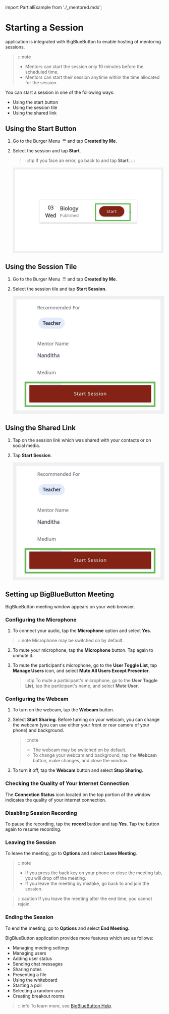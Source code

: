 import PartialExample from './_mentored.mdx';

# Starting a Session 

<PartialExample mentored /> application is integrated with BigBlueButton to enable hosting of mentoring sessions.

> :::note  
>* Mentors can start the session only 10 minutes before the scheduled time.
>* Mentors can start their session anytime within the time allocated for the session.

You can start a session in one of the following ways:

* Using the start button
* Using the session tile
* Using the shared link

## Using the Start Button

1.  Go to the Burger Menu ![burger menu icon](media/burgermenu-icon.png) and tap **Created by Me**.

2. Select the session and tap **Start**.
   >:::tip 
   >If you face an error, go back to <PartialExample mentored /> and tap **Start**.
   :::
   
   ![start button](media/startsession-tile.png)

## Using the Session Tile

1.  Go to the Burger Menu ![burger menu icon](media/burgermenu-icon.png) and tap **Created by Me**.

2. Select the session tile and tap **Start Session**.

   ![start session button](media/startsession-button.PNG)
   
## Using the Shared Link

1. Tap on the session link which was shared with your contacts or on social media. 

2. Tap **Start Session**.

   ![start session button](media/startsession-button.PNG)

## Setting up BigBlueButton Meeting

BigBlueButton meeting window appears on your web browser.

### Configuring the Microphone

1. To connect your audio, tap the **Microphone** option and select **Yes**. 

  > :::note
  > Microphone may be switched on by default.

2.	To mute your microphone, tap the **Microphone** button. Tap again to unmute it.
3. To mute the participant's microphone, go to the **User Toggle List**, tap **Manage Users** icon, and select **Mute All Users Except Presenter**.

   >:::tip
   >To mute a participant's microphone, go to the **User Toggle List**, tap the participant's name, and select **Mute User**.

### Configuring the Webcam 

1. To turn on the webcam, tap the **Webcam** button.

2. Select **Start Sharing**. Before turning on your webcam, you can change the webcam (you can use either your front or rear camera of your phone) and background. 

   > :::note  
   >* The webcam may be switched on by default. 
   >* To change your webcam and background, tap the **Webcam** button, make changes, and close the window.

3. To turn it off, tap the **Webcam** button and select **Stop Sharing**.

### Checking the Quality of Your Internet Connection 

The **Connection Status** icon located on the top portion of the window indicates the quality of your internet connection.

### Disabling Session Recording

To pause the recording, tap the **record** button and tap **Yes**. Tap the button again to resume recording.

### Leaving the Session

To leave the meeting, go to **Options** and select **Leave Meeting**.
    
> :::note  
> * If you press the back key on your phone or close the meeting tab, you will drop off the meeting.
> * If you leave the meeting by mistake, go back to <PartialExample mentored /> and join the session. 

>
>:::caution 
>If you leave the meeting after the end time, you cannot rejoin.

### Ending the Session

To end the meeting, go to **Options** and select **End Meeting**.

BigBlueButton application provides more features which are as follows:

* Managing meeting settings
* Managing users
* Adding user status
* Sending chat messages
* Sharing notes
* Presenting a file
* Using the whiteboard
* Starting a poll
* Selecting a random user
* Creating breakout rooms

>:::info 
>To learn more, see [BigBlueButton Help](https://bigbluebutton.org/teachers/tutorials/).
